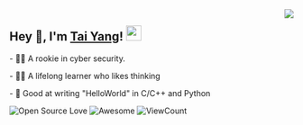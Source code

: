 <img align="right" src="https://github-readme-stats.vercel.app/api?username=kisstaiyang&show_icons=true&hide_border=true&icon_color=586069&title_color=a0a9af">
<h2>  Hey 👋, I'm <a href="https://tomotoes.com" target="_blank">Tai Yang</a>! <img src="https://user-images.githubusercontent.com/5679180/79618120-0daffb80-80be-11ea-819e-d2b0fa904d07.gif" width="27px"></h2>
<p>- 👨‍💻 A rookie in cyber security. </p>
<p>- 👨‍🎓 A lifelong learner who likes thinking </p>
<p>- 💪 Good at writing "HelloWorld" in C/C++ and Python </p>


![Open Source Love](https://badges.frapsoft.com/os/v2/open-source.svg?v=103)
![Awesome](https://cdn.rawgit.com/sindresorhus/awesome/d7305f38d29fed78fa85652e3a63e154dd8e8829/media/badge.svg)
![ViewCount](https://views.whatilearened.today/views/github/kisstaiyang/kisstaiyang.svg?cache=remove)
